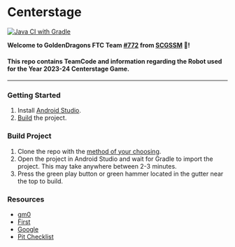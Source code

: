 # Centerstage
[![Java CI with Gradle](https://github.com/GoldenDragons772/Centerstage/actions/workflows/gradle.yml/badge.svg)](https://github.com/GoldenDragons772/Centerstage/actions/workflows/gradle.yml)

**Welcome to GoldenDragons FTC Team [#772](https://ftcscout.org/teams/772) from [SCGSSM](https://www.scgssm.org/) 🐉!**
#### This repo contains TeamCode and information regarding the Robot used for the Year 2023-24 Centerstage Game.
---
### Getting Started
1. Install [Android Studio](https://developer.android.com/studio/install).
2. [Build](#build-project) the project.

### Build Project
1. Clone the repo with the [method of your choosing](https://docs.github.com/en/repositories/creating-and-managing-repositories/cloning-a-repository).
2. Open the project in Android Studio and wait for Gradle to import the project. This may take anywhere between 2-3 minutes.
3. Press the green play button or green hammer located in the gutter near the top to build.

### Resources
- [gm0](https://gm0.org/en/latest/)
- [First](https://www.firstinspires.org/)
- [Google](https://www.google.com)
- [Pit Checklist](https://docs.google.com/document/d/1njgC9PQ0OBxSRBnAYGHunU7Sf8JPv_Jf05HdO0xzoY4)
